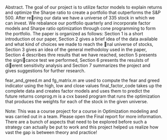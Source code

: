 Abstract. The goal of our project is to utilize factor models to explain returns and optimize the Sharpe
ratio to create a portfolio that outperforms the S&P 500. After rening our data we have a universe of
335 stock in which we can invest. We rebalance our portfolio quarterly and incorporate factor models
and Sharpe ratio optimization through cone programming to form the portfolio. 
The paper is organized as follows: Section 1 is a short introduction ot our paper, Section 2 gives a brief idea of
the data available and what kind of choices we made to reach the nal universe of stocks, Section 3
gives an idea of the general methodoloy used in the paper, Section 4 describes thre results that we have
reached, section 5 presents the signicance test we performed, Section 6 presents the resulsts of dierent
sensitivity analysis and Section 7 summarizes the project and gives suggestions for further research.


fear_and_greed.m and fg_matrix.m are used to compute the fear and greed indicator using the high, low and close values
final_factor_code takes up the complete data and creates factor models and uses them to predict the future returns
conprog.m is a cvx based program that runs the optimization that produces the weights for each of the stock in the given universe.


Note: This was a course project for a course in Optimization modeling and was carried out in a team. Please open the Final report for more information. There are a bunch of aspects that need to be explored before such a strategy can actually be put to work and this project helped us realize how vast the gap is between theory and practice!
